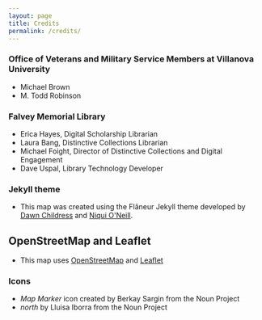 ```yaml
---
layout: page
title: Credits
permalink: /credits/
---
```


### Office of Veterans and Military Service Members at Villanova University
* Michael Brown
* M. Todd Robinson

### Falvey Memorial Library
* Erica Hayes, Digital Scholarship Librarian
* Laura Bang, Distinctive Collections Librarian
* Michael Foight, Director of Distinctive Collections and Digital Engagement
* Dave Uspal, Library Technology Developer


### Jekyll theme
* This map was created using the Flâneur Jekyll theme developed by [Dawn Childress](https://github.com/kirschbombe) and [Niqui O'Neill](https://github.com/dnoneill).

## OpenStreetMap and Leaflet
* This map uses [OpenStreetMap](https://www.openstreetmap.org/#map=5/38.007/-95.844) and [Leaflet](https://leafletjs.com/)

### Icons
* _Map Marker_ icon created by Berkay Sargin from the Noun Project
* _north_ by Lluisa Iborra from the Noun Project
